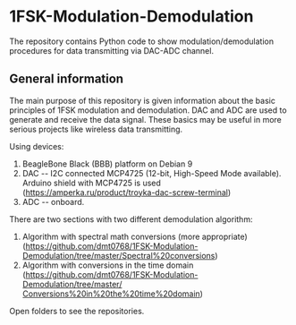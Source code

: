 # 1FSK-Modulation-Demodulation
The repository contains Python code to show modulation/demodulation procedures for data transmitting via DAC-ADC channel.

## General information
The main purpose of this repository is given information about the basic principles of 1FSK modulation and demodulation. DAC and ADC are used to generate and receive the data signal. These basics may be useful in more serious projects like wireless data transmitting.

Using devices:
1) BeagleBone Black (BBB) platform on Debian 9
2) DAC -- I2C connected MCP4725 (12-bit, High-Speed Mode available). Arduino shield with MCP4725 is used (https://amperka.ru/product/troyka-dac-screw-terminal)
3) ADC -- onboard.

There are two sections with two different demodulation algorithm:
1) Algorithm with spectral math conversions (more appropriate) (https://github.com/dmt0768/1FSK-Modulation-Demodulation/tree/master/Spectral%20conversions)
2) Algorithm with conversions in the time domain (https://github.com/dmt0768/1FSK-Modulation-Demodulation/tree/master/Сonversions%20in%20the%20time%20domain)

Open folders to see the repositories.
